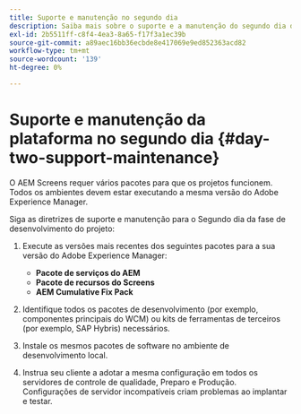 ```yaml
---
title: Suporte e manutenção no segundo dia
description: Saiba mais sobre o suporte e a manutenção do segundo dia da AEM Screens.
exl-id: 2b5511ff-c8f4-4ea3-8a65-f17f3a1ec39b
source-git-commit: a89aec16bb36ecbde8e417069e9ed852363acd82
workflow-type: tm+mt
source-wordcount: '139'
ht-degree: 0%

---
```


# Suporte e manutenção da plataforma no segundo dia {#day-two-support-maintenance}

O AEM Screens requer vários pacotes para que os projetos funcionem. Todos os ambientes devem estar executando a mesma versão do Adobe Experience Manager.

Siga as diretrizes de suporte e manutenção para o Segundo dia da fase de desenvolvimento do projeto:

1. Execute as versões mais recentes dos seguintes pacotes para a sua versão do Adobe Experience Manager:

   * **Pacote de serviços do AEM**
   * **Pacote de recursos do Screens**
   * **AEM Cumulative Fix Pack**

1. Identifique todos os pacotes de desenvolvimento (por exemplo, componentes principais do WCM) ou kits de ferramentas de terceiros (por exemplo, SAP Hybris) necessários.

1. Instale os mesmos pacotes de software no ambiente de desenvolvimento local.

1. Instrua seu cliente a adotar a mesma configuração em todos os servidores de controle de qualidade, Preparo e Produção. Configurações de servidor incompatíveis criam problemas ao implantar e testar.

